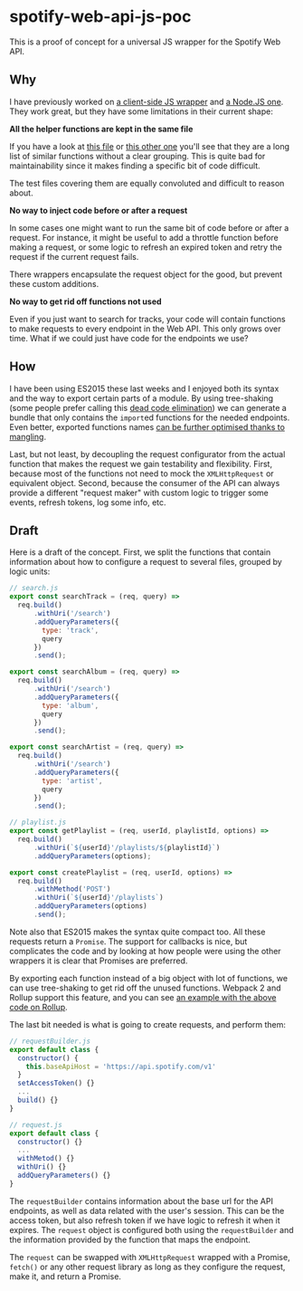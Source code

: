 # spotify-web-api-js-poc

This is a proof of concept for a universal JS wrapper for the Spotify Web API.

## Why

I have previously worked on [a client-side JS wrapper](https://github.com/JMPerez/spotify-web-api-js) and [a Node.JS one](https://github.com/thelinmichael/spotify-web-api-node). They work great, but they have some limitations in their current shape:

**All the helper functions are kept in the same file**

If you have a look at [this file](https://github.com/JMPerez/spotify-web-api-js/blob/master/src/spotify-web-api.js) or [this other one](https://github.com/thelinmichael/spotify-web-api-node/blob/master/src/spotify-web-api.js) you'll see that they are a long list of similar functions without a clear grouping. This is quite bad for maintainability since it makes finding a specific bit of code difficult.

The test files covering them are equally convoluted and difficult to reason about.

**No way to inject code before or after a request**

In some cases one might want to run the same bit of code before or after a request. For instance, it might be useful to add a throttle function before making a request, or some logic to refresh an expired token and retry the request if the current request fails.

There wrappers encapsulate the request object for the good, but prevent these custom additions.

**No way to get rid off functions not used**

Even if you just want to search for tracks, your code will contain functions to make requests to every endpoint in the Web API. This only grows over time. What if we could just have code for the endpoints we use?

## How

I have been using ES2015 these last weeks and I enjoyed both its syntax and the way to export certain parts of a module. By using tree-shaking (some people prefer calling this [dead code elimination](https://medium.com/@Rich_Harris/tree-shaking-versus-dead-code-elimination-d3765df85c80)) we can generate a bundle that only contains the `import`ed functions for the needed endpoints. Even better, exported functions names [can be further optimised thanks to mangling](https://gist.github.com/sokra/27b24881210b56bbaff7#es6-export-mangling).

Last, but not least, by decoupling the request configurator from the actual function that makes the request we gain testability and flexibility. First, because most of the functions not need to mock the `XMLHttpRequest` or equivalent object. Second, because the consumer of the API can always provide a different "request maker" with custom logic to trigger some events, refresh tokens, log some info, etc.

## Draft

Here is a draft of the concept. First, we split the functions that contain information about how to configure a request to several files, grouped by logic units:

```js
// search.js
export const searchTrack = (req, query) =>
  req.build()
      .withUri('/search')
      .addQueryParameters({
        type: 'track',
        query
      })
      .send();

export const searchAlbum = (req, query) => 
  req.build()
      .withUri('/search')
      .addQueryParameters({
        type: 'album',
        query
      })
      .send();

export const searchArtist = (req, query) =>
  req.build()
      .withUri('/search')
      .addQueryParameters({
        type: 'artist',
        query
      })
      .send();
```

```js
// playlist.js
export const getPlaylist = (req, userId, playlistId, options) =>
  req.build()
      .withUri(`${userId}'/playlists/${playlistId}`)
      .addQueryParameters(options);

export const createPlaylist = (req, userId, options) =>
  req.build()
      .withMethod('POST')
      .withUri(`${userId}'/playlists`)
      .addQueryParameters(options)
      .send();
```

Note also that ES2015 makes the syntax quite compact too. All these requests return a `Promise`. The support for callbacks is nice, but complicates the code and by looking at how people were using the other wrappers it is clear that Promises are preferred.

By exporting each function instead of a big object with lot of functions, we can use tree-shaking to get rid off the unused functions. Webpack 2 and Rollup support this feature, and you can see [an example with the above code on Rollup](http://rollupjs.org/#%7B%22options%22%3A%7B%22format%22%3A%22es%22%2C%22moduleName%22%3A%22myBundle%22%2C%22globals%22%3A%7B%7D%2C%22moduleId%22%3A%22%22%7D%2C%22modules%22%3A%5B%7B%22name%22%3A%22main.js%22%2C%22code%22%3A%22import%20%7B%20getPlaylist%20%7D%20from%20'.%2Fplaylist.js'%3B%5Cnconsole.log(%20getPlaylist(obj)%20)%3B%22%7D%2C%7B%22name%22%3A%22playlist.js%22%2C%22code%22%3A%22export%20const%20getPlaylist%20%3D%20(req%2C%20userId%2C%20playlistId%2C%20options)%20%3D%3E%5Cn%20%20req.build()%5Cn%20%20%20%20%20%20.withUri(%60%24%7BuserId%7D'%2Fplaylists%2F%24%7BplaylistId%7D%60)%5Cn%20%20%20%20%20%20.addQueryParameters(options)%3B%5Cn%5Cnexport%20const%20createPlaylist%20%3D%20(req%2C%20userId%2C%20options)%20%3D%3E%5Cn%20%20req.build()%5Cn%20%20%20%20%20%20.withMethod('POST')%5Cn%20%20%20%20%20%20.withUri(%60%24%7BuserId%7D'%2Fplaylists%60)%5Cn%20%20%20%20%20%20.addQueryParameters(options)%5Cn%20%20%20%20%20%20.send()%3B%22%7D%2C%7B%22name%22%3A%22search.js%22%2C%22code%22%3A%22export%20const%20searchTrack%20%3D%20(req%2C%20query)%20%3D%3E%5Cn%20%20req.build()%5Cn%20%20%20%20%20%20.withUri('%2Fsearch')%5Cn%20%20%20%20%20%20.addQueryParameters(%7B%5Cn%20%20%20%20%20%20%20%20type%3A%20'track'%2C%5Cn%20%20%20%20%20%20%20%20query%5Cn%20%20%20%20%20%20%7D)%5Cn%20%20%20%20%20%20.send()%3B%5Cn%5Cnexport%20const%20searchAlbum%20%3D%20(req%2C%20query)%20%3D%3E%20%5Cn%20%20req.build()%5Cn%20%20%20%20%20%20.withUri('%2Fsearch')%5Cn%20%20%20%20%20%20.addQueryParameters(%7B%5Cn%20%20%20%20%20%20%20%20type%3A%20'album'%2C%5Cn%20%20%20%20%20%20%20%20query%5Cn%20%20%20%20%20%20%7D)%5Cn%20%20%20%20%20%20.send()%3B%5Cn%5Cnexport%20const%20searchArtist%20%3D%20(req%2C%20query)%20%3D%3E%5Cn%20%20req.build()%5Cn%20%20%20%20%20%20.withUri('%2Fsearch')%5Cn%20%20%20%20%20%20.addQueryParameters(%7B%5Cn%20%20%20%20%20%20%20%20type%3A%20'artist'%2C%5Cn%20%20%20%20%20%20%20%20query%5Cn%20%20%20%20%20%20%7D)%5Cn%20%20%20%20%20%20.send()%3B%22%7D%5D%7D).

The last bit needed is what is going to create requests, and perform them:

```js
// requestBuilder.js
export default class {
  constructor() {
    this.baseApiHost = 'https://api.spotify.com/v1'
  }
  setAccessToken() {}
  ...
  build() {}
}

// request.js
export default class {
  constructor() {}
  ...
  withMetod() {}
  withUri() {}
  addQueryParameters() {}
}
```

The `requestBuilder` contains information about the base url for the API endpoints, as well as data related with the user's session. This can be the access token, but also refresh token if we have logic to refresh it when it expires. The `request` object is configured both using the `requestBuilder` and the information provided by the function that maps the endpoint.

The `request` can be swapped with `XMLHttpRequest` wrapped with a Promise, `fetch()` or any other request library as long as they configure the request, make it, and return a Promise.
